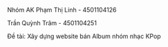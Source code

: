 Nhóm AK
  Phạm Thị Linh    -  4501104126
  
  Trần Quỳnh Trâm  -  4501104251

Đề tài: Xây dựng website bán Album nhóm nhạc KPop
